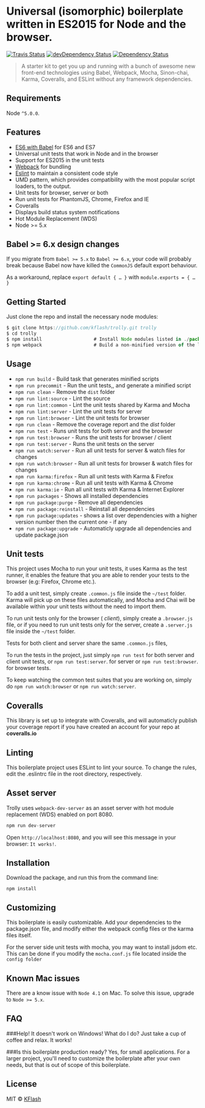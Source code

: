 # Universal (isomorphic) boilerplate written in ES2015 for Node and the browser.

[![Travis Status][trav_img]][trav_site]
[![devDependency Status](https://david-dm.org/kflash/trolly/dev-status.svg)](https://david-dm.org/kflash/trolly#info=devDependencies)
[![Dependency Status](https://david-dm.org/kflash/trolly.svg)](https://david-dm.org/kflash/trolly)

> A starter kit to get you up and running with a bunch of awesome new front-end technologies using Babel, Webpack, Mocha, Sinon-chai, Karma, Coveralls, and ESLint without any framework dependencies.

## Requirements

Node `^5.0.0`.

## Features

* [ES6 with Babel](http://babeljs.io/) for ES6 and ES7
* Universal unit tests that work in Node and in the browser
* Support for ES2015 in the unit tests
* [Webpack](https://webpack.github.io/) for bundling
* [Eslint](http://eslint.org/) to maintain a consistent code style
* UMD pattern, which provides compatibility with the most popular script loaders, to the output.
* Unit tests for browser, server or both
* Run unit tests for PhantomJS, Chrome, Firefox and IE
* Coveralls
* Displays build status system notifications
* Hot Module Replacement (WDS)
* Node >= 5.x

## Babel >= 6.x design changes

If you migrate from `Babel >= 5.x` to `Babel >= 6.x`, your code will probably break because 
Babel now have killed the `CommonJS` default export behaviour. 

As a workaround, replace `export default { … }` with  `module.exports = { … }`

## Getting Started

Just clone the repo and install the necessary node modules:
```js
$ git clone https://github.com/kflash/trolly.git trolly
$ cd trolly
$ npm install                   # Install Node modules listed in ./package.json
$ npm webpack                   # Build a non-minified version of the library
```

## Usage

* `npm run build` - Build task that generates minified scripts
* `npm run precommit` - Run the unit tests,, and generate a minified script
* `npm run clean` - Remove the `dist` folder
* `npm run lint:source` - Lint the source
* `npm run lint:common` - Lint the unit tests shared by Karma and Mocha
* `npm run lint:server` - Lint the unit tests for server
* `npm run lint:browser` - Lint the unit tests for browser
* `npm run clean` - Remove the coverage report and the *dist* folder
* `npm run test` - Runs unit tests for both server and the browser
* `npm run test:browser` - Runs the unit tests for browser / client
* `npm run test:server` - Runs the unit tests on the server
* `npm run watch:server` - Run all unit tests for server & watch files for changes
* `npm run watch:browser` - Run all unit tests for browser & watch files for changes
* `npm run karma:firefox` - Run all unit tests with Karma & Firefox
* `npm run karma:chrome` - Run all unit tests with Karma & Chrome
* `npm run karma:ie` - Run all unit tests with Karma & Internet Explorer
* `npm run packages` - Shows all installed dependencies
* `npm run package:purge` - Remove all dependencies
* `npm run package:reinstall` - Reinstall all dependencies
* `npm run package:updates` - shows a list over dependencies with a higher version number then the current one - if any 
* `npm run package:upgrade` - Automaticly upgrade all dependencies and update package.json

## Unit tests

This project uses Mocha to run your unit tests, it uses Karma as the test runner, it enables the feature that you are able to render your tests to the browser (e.g: Firefox, Chrome etc.).

To add a unit test, simply create `.common.js` file inside the `~/test` folder. Karma will pick up on these files automatically, and Mocha and Chai will be available within your unit tests without the need to import them.

To run unit tests only for the browser ( *client*), simply create a `.browser.js` file, or if you need to run unit tests only for the server, create a `.server.js` file inside the `~/test` folder.

Tests for both client and server share the same `.common.js` files,

To run the tests in the project, just simply `npm run test` for both server and client unit tests, or `npm run test:server`. for server or `npm run test:browser`. for browser tests.

To keep watching the common test suites that you are working on, simply do `npm run watch:browser` or `npm run watch:server`.

## Coveralls

This library is set up to integrate with Coveralls, and will automaticly publish your coverage report if you have created an account for your repo at **coveralls.io**

## Linting

This boilerplate project uses ESLint to lint your source. To change the rules, edit the .eslintrc file in the root directory, respectively.

## Asset server

Trolly uses `webpack-dev-server` as an asset server with hot module replacement (WDS) enabled on port 8080.

```js
npm run dev-server
```

Open `http://localhost:8080`, and you will see this message in your browser: `It works!`.

## Installation

Download the package, and run this from the command line:

```
npm install 
```

## Customizing

This boilerplate is easily customizable. Add your dependencies to the package.json file, and modify either the webpack config files or the karma files itself. 

For the server side unit tests with mocha, you may want to install jsdom etc. This can be done if you modify the `mocha.conf.js` file located inside the `config folder`

## Known Mac issues
There are a know issue with `Node 4.1` on Mac. To solve this issue, upgrade to `Node >= 5.x`.

## FAQ

###Help! It doesn't work on Windows! What do I do?
Just take a cup of coffee and relax. It works!

###Is this boilerplate production ready?
Yes, for small applications. For a larger project, you'll need to customize the boilerplate after your own needs, but that is out of scope of this boilerplate.

## License
MIT © [KFlash](https://github.com/kflash)

[trav_img]: https://api.travis-ci.org/Kflash/trolly.svg
[trav_site]: https://travis-ci.org/Kflash/trolly.svg?branch=master


